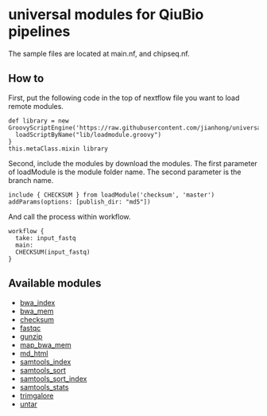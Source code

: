 # universal modules for QiuBio pipelines

The sample files are located at main.nf, and chipseq.nf.

## How to

First, put the following code in the top of nextflow file you want to load remote modules.

```nextflow
def library = new GroovyScriptEngine('https://raw.githubusercontent.com/jianhong/universalModule/master/').with{
  loadScriptByName("lib/loadmodule.groovy")
}
this.metaClass.mixin library
```

Second, include the modules by download the modules.
The first parameter of loadModule is the module folder name.
The second parameter is the branch name.

```nextflow
include { CHECKSUM } from loadModule('checksum', 'master') addParams(options: [publish_dir: "md5"])

```

And call the process within workflow.

```nextflow
workflow {
  take: input_fastq
  main:
  CHECKSUM(input_fastq)
}
```

## Available modules

- [bwa_index](https://jianhong.github.io/universalModule/bwa_index.html)
- [bwa_mem](https://jianhong.github.io/universalModule/bwa_mem.html)
- [checksum](https://jianhong.github.io/universalModule/checksum.html)
- [fastqc](https://jianhong.github.io/universalModule/fastqc.html)
- [gunzip](https://jianhong.github.io/universalModule/gunzip.html)
- [map_bwa_mem](https://jianhong.github.io/universalModule/map_bwa_mem.html)
- [md_html](https://jianhong.github.io/universalModule/md_html.html)
- [samtools_index](https://jianhong.github.io/universalModule/samtools_index.html)
- [samtools_sort](https://jianhong.github.io/universalModule/samtools_sort.html)
- [samtools_sort_index](https://jianhong.github.io/universalModule/samtools_sort_index.html)
- [samtools_stats](https://jianhong.github.io/universalModule/samtools_stats.html)
- [trimgalore](https://jianhong.github.io/universalModule/trimgalore.html)
- [untar](https://jianhong.github.io/universalModule/untar.html)
